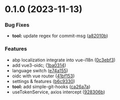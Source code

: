 # 0.1.0 (2023-11-13)


### Bug Fixes

* **tool:** update regex for commit-msg ([a82010b](https://github.com/personball/vz-vue/commit/a82010b2667e8038ade53dfdd4d954a2a7b022f6))


### Features

*  abp localization integrate into vue-i18n ([0c3ebf3](https://github.com/personball/vz-vue/commit/0c3ebf378a542a2f0c715da96081e360177e05f4))
* add vue3-oidc; ([1ba0314](https://github.com/personball/vz-vue/commit/1ba03141b499c0f02b0284fecbed86c9f4c52360))
* language switch ([e74a155](https://github.com/personball/vz-vue/commit/e74a155869ca1783c038a3655aba543031546d47))
* oidc with vue router ([41bf153](https://github.com/personball/vz-vue/commit/41bf153cc966b397f23cd83a1cdbbb7ac3fe9024))
* settings & features ([b6c9330](https://github.com/personball/vz-vue/commit/b6c933054ec5019cb8e9f4c744f46837d1672a12))
* **tool:** add simple-git-hooks ([ca26a7a](https://github.com/personball/vz-vue/commit/ca26a7ab1d5cf214d551f5b9c3cdf0cea3cb691a))
* useTokenService, axios intercept ([928306b](https://github.com/personball/vz-vue/commit/928306b281919574628083437bddf253e83ff6f2))



